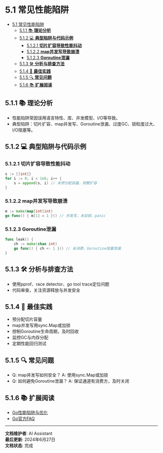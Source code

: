 # 5.1 常见性能陷阱

<!-- TOC START -->
- [5.1 常见性能陷阱](#常见性能陷阱)
  - [5.1.1 📚 **理论分析**](#📚-**理论分析**)
  - [5.1.2 💻 **典型陷阱与代码示例**](#💻-**典型陷阱与代码示例**)
    - [5.1.2.1 **切片扩容导致性能抖动**](#**切片扩容导致性能抖动**)
    - [5.1.2.2 **map并发写导致崩溃**](#**map并发写导致崩溃**)
    - [5.1.2.3 **Goroutine泄漏**](#**goroutine泄漏**)
  - [5.1.3 🛠️ **分析与排查方法**](#🛠️-**分析与排查方法**)
  - [5.1.4 🎯 **最佳实践**](#🎯-**最佳实践**)
  - [5.1.5 🔍 **常见问题**](#🔍-**常见问题**)
  - [5.1.6 📚 **扩展阅读**](#📚-**扩展阅读**)
<!-- TOC END -->














## 5.1.1 📚 **理论分析**

- 性能陷阱常因误用语言特性、库、并发模型、I/O等导致。
- 典型陷阱：切片扩容、map并发写、Goroutine泄漏、过度GC、锁粒度过大、I/O阻塞等。

## 5.1.2 💻 **典型陷阱与代码示例**

### 5.1.2.1 **切片扩容导致性能抖动**

```go
s := []int{}
for i := 0; i < 1e6; i++ {
    s = append(s, i) // 未预分配容量，频繁扩容
}
```

### 5.1.2.2 **map并发写导致崩溃**

```go
m := make(map[int]int)
go func() { m[1] = 1 }() // 并发写，未加锁，panic
```

### 5.1.2.3 **Goroutine泄漏**

```go
func leak() {
    ch := make(chan int)
    go func() { ch <- 1 }() // 未消费，Goroutine阻塞泄漏
}
```

## 5.1.3 🛠️ **分析与排查方法**

- 使用pprof、race detector、go tool trace定位问题
- 代码审查，关注资源释放与并发安全

## 5.1.4 🎯 **最佳实践**

- 预分配切片容量
- map并发写用sync.Map或加锁
- 控制Goroutine生命周期，及时回收
- 监控GC与内存分配
- 定期性能回归测试

## 5.1.5 🔍 **常见问题**

- Q: map并发写如何安全？
  A: 使用sync.Map或加锁
- Q: 如何避免Goroutine泄漏？
  A: 保证通道有消费方，及时关闭

## 5.1.6 📚 **扩展阅读**

- [Go性能陷阱与优化](https://geektutu.com/post/hpg-golang-trap.html)
- [Go官方FAQ](https://golang.org/doc/faq)

---

**文档维护者**: AI Assistant  
**最后更新**: 2024年6月27日  
**文档状态**: 完成
